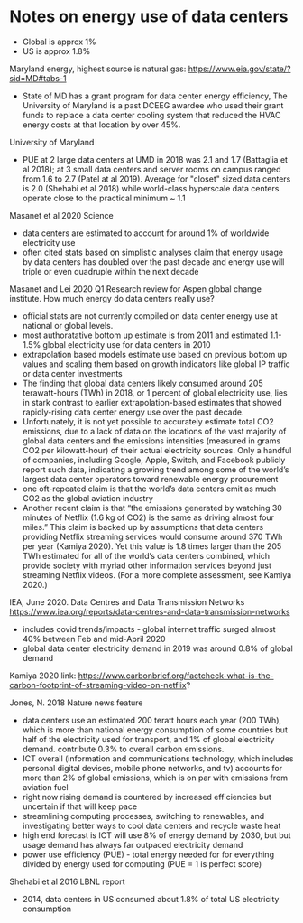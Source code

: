 # Notes on energy use of data centers

* Global is approx 1%
* US is approx 1.8%

Maryland energy, highest source is natural gas: https://www.eia.gov/state/?sid=MD#tabs-1

* State of MD has a grant program for data center energy efficiency, The University of Maryland is a past DCEEG awardee who used their grant funds to replace a data center cooling system that  reduced the HVAC energy costs at that location by over 45%.

University of Maryland
* PUE at 2 large data centers at UMD in 2018 was 2.1 and 1.7 (Battaglia et al 2018); at 3 small data centers and server rooms on campus ranged from 1.6 to 2.7 (Patel at al 2019). Average for "closet" sized data centers is 2.0 (Shehabi et al 2018) while world-class hyperscale data centers operate close to the practical minimum ~ 1.1

Masanet et al 2020 Science
* data centers are estimated to account for around 1% of worldwide electricity use
* often cited stats based on simplistic analyses claim that energy usage by data centers has doubled over the past decade and energy use will triple or even quadruple within the next decade

Masanet and Lei 2020 Q1 Research review for Aspen global change institute. How much energy do data centers really use?
* official stats are not currently compiled on data center energy use at national or global levels. 
* most authoratative bottom up estimate is from 2011 and estimated 1.1-1.5% global electricity use for data centers in 2010
* extrapolation based models estimate use based on previous bottom up values and scaling them based on growth indicators like global IP traffic or data center investments
* The finding that global data centers likely consumed around 205 terawatt-hours (TWh) in 2018, or 1 percent of global electricity use, lies in stark contrast to earlier extrapolation-based estimates that showed rapidly-rising data center energy use over the past decade.
* Unfortunately, it is not yet possible to accurately estimate total CO2 emissions, due to a lack of data on the locations of the vast majority of global data centers and the emissions intensities (measured in grams CO2 per kilowatt-hour) of their actual electricity sources. Only a handful of companies, including Google, Apple, Switch, and Facebook publicly report such data, indicating a growing trend among some of the world’s largest data center operators toward renewable energy procurement
* one oft-repeated claim is that the world’s data centers emit as much CO2 as the global aviation industry 
* Another recent claim is that “the emissions generated by watching 30 minutes of Netflix (1.6 kg of CO2) is the same as driving almost four miles.” This claim is backed up by assumptions that data centers providing Netflix streaming services would consume around 370 TWh per year (Kamiya 2020). Yet this value is 1.8 times larger than the 205 TWh estimated for all of the world’s data centers combined, which provide society with myriad other information services beyond just streaming Netflix videos. (For a more complete assessment, see Kamiya 2020.)

IEA, June 2020. Data Centres and Data Transmission Networks
https://www.iea.org/reports/data-centres-and-data-transmission-networks
* includes covid trends/impacts - global internet traffic surged almost 40% between Feb and mid-April 2020
* global data center electricity demand in 2019 was around 0.8% of global demand

Kamiya 2020 link: https://www.carbonbrief.org/factcheck-what-is-the-carbon-footprint-of-streaming-video-on-netflix?

Jones, N. 2018 Nature news feature
* data centers use an estimated 200 teratt hours each year (200 TWh), which is more than national energy consumption of some countries but half of the electricity used for transport, and 1% of global electricity demand. contribute 0.3% to overall carbon emissions. 
* ICT overall (information and communications technology, which includes personal digital devises, mobile phone networks, and tv) accounts for more than 2% of global emissions, which is on par with emissions from aviation fuel
* right now rising demand is countered by increased efficiencies but uncertain if that will keep pace 
* streamlining computing processes, switching to renewables, and investigating better ways to cool data centers and recycle waste heat
* high end forecast is ICT will use 8% of energy demand by 2030, but but usage demand has always far outpaced electricity demand
* power use efficiency (PUE) - total energy needed for for everything divided by energy used for computing (PUE = 1 is perfect score)

Shehabi et al 2016 LBNL report
* 2014, data centers in US consumed about 1.8% of total US electricity consumption



